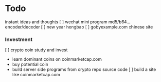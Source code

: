 # Todo
instant ideas and thoughts
[ ] wechat mini program md5/b64... encoder/decoder
[ ] new year hongbao
[ ] gobyexample.com chinese site

### Investment
[ ] crypto coin study and invest
   - learn dominant coins on coinmarketcap.com
   - buy potential coin
   - build server side programs from crypto repo source code
[ ] build a site like coinmarketcap.com

